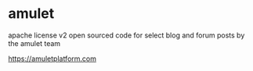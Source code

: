 # amulet

apache license v2 open sourced code for select blog and forum posts by the amulet team

https://amuletplatform.com
